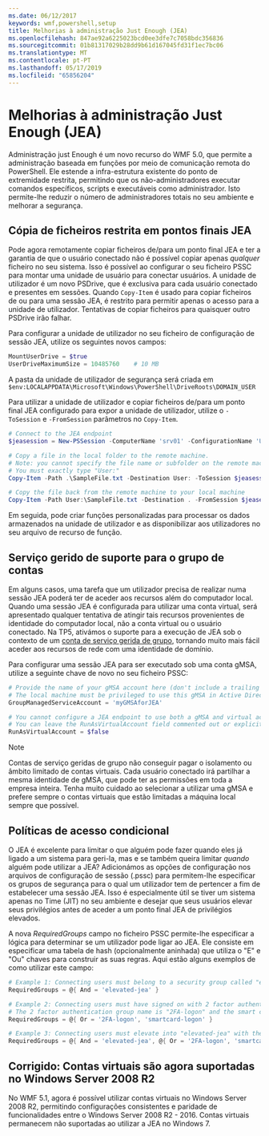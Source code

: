 ```yaml
---
ms.date: 06/12/2017
keywords: wmf,powershell,setup
title: Melhorias à administração Just Enough (JEA)
ms.openlocfilehash: 847ae92a6225023bcd0ee3dfe7c7058bdc356836
ms.sourcegitcommit: 01b81317029b28dd9b61d167045fd31f1ec7bc06
ms.translationtype: MT
ms.contentlocale: pt-PT
ms.lasthandoff: 05/17/2019
ms.locfileid: "65856204"
---
```

# <a name="improvements-to-just-enough-administration-jea"></a>Melhorias à administração Just Enough (JEA)

Administração just Enough é um novo recurso do WMF 5.0, que permite a administração baseada em funções por meio de comunicação remota do PowerShell. Ele estende a infra-estrutura existente do ponto de extremidade restrita, permitindo que os não-administradores executar comandos específicos, scripts e executáveis como administrador. Isto permite-lhe reduzir o número de administradores totais no seu ambiente e melhorar a segurança.

## <a name="constrained-file-copy-tofrom-jea-endpoints"></a>Cópia de ficheiros restrita em pontos finais JEA

Pode agora remotamente copiar ficheiros de/para um ponto final JEA e ter a garantia de que o usuário conectado não é possível copiar apenas *qualquer* ficheiro no seu sistema. Isso é possível ao configurar o seu ficheiro PSSC para montar uma unidade de usuário para conectar usuários. A unidade de utilizador é um novo PSDrive, que é exclusiva para cada usuário conectado e presentes em sessões. Quando `Copy-Item` é usado para copiar ficheiros de ou para uma sessão JEA, é restrito para permitir apenas o acesso para a unidade de utilizador. Tentativas de copiar ficheiros para quaisquer outro PSDrive irão falhar.

Para configurar a unidade de utilizador no seu ficheiro de configuração de sessão JEA, utilize os seguintes novos campos:

```powershell
MountUserDrive = $true
UserDriveMaximumSize = 10485760    # 10 MB
```

A pasta da unidade de utilizador de segurança será criada em `$env:LOCALAPPDATA\Microsoft\Windows\PowerShell\DriveRoots\DOMAIN_USER`

Para utilizar a unidade de utilizador e copiar ficheiros de/para um ponto final JEA configurado para expor a unidade de utilizador, utilize o `-ToSession` e `-FromSession` parâmetros no `Copy-Item`.

```powershell
# Connect to the JEA endpoint
$jeasession = New-PSSession -ComputerName 'srv01' -ConfigurationName 'UserDemo'

# Copy a file in the local folder to the remote machine.
# Note: you cannot specify the file name or subfolder on the remote machine.
# You must exactly type "User:"
Copy-Item -Path .\SampleFile.txt -Destination User: -ToSession $jeasession

# Copy the file back from the remote machine to your local machine
Copy-Item -Path User:\SampleFile.txt -Destination . -FromSession $jeasession
```

Em seguida, pode criar funções personalizadas para processar os dados armazenados na unidade de utilizador e as disponibilizar aos utilizadores no seu arquivo de recurso de função.

## <a name="support-for-group-managed-service-accounts"></a>Serviço gerido de suporte para o grupo de contas

Em alguns casos, uma tarefa que um utilizador precisa de realizar numa sessão JEA poderá ter de aceder aos recursos além do computador local. Quando uma sessão JEA é configurada para utilizar uma conta virtual, será apresentado qualquer tentativa de atingir tais recursos provenientes de identidade do computador local, não a conta virtual ou o usuário conectado. Na TP5, ativámos o suporte para a execução de JEA sob o contexto de um [conta de serviço gerida de grupo](/previous-versions/windows/it-pro/windows-server-2012-R2-and-2012/jj128431\(v=ws.11\)), tornando muito mais fácil aceder aos recursos de rede com uma identidade de domínio.

Para configurar uma sessão JEA para ser executado sob uma conta gMSA, utilize a seguinte chave de novo no seu ficheiro PSSC:

```powershell
# Provide the name of your gMSA account here (don't include a trailing $)
# The local machine must be privileged to use this gMSA in Active Directory
GroupManagedServiceAccount = 'myGMSAforJEA'

# You cannot configure a JEA endpoint to use both a gMSA and virtual account
# You can leave the RunAsVirtualAccount field commented out or explicitly set it to false
RunAsVirtualAccount = $false
```

> [!NOTE]
> Contas de serviço geridas de grupo não conseguir pagar o isolamento ou âmbito limitado de contas virtuais.
> Cada usuário conectado irá partilhar a mesma identidade de gMSA, que pode ter as permissões em toda a empresa inteira. Tenha muito cuidado ao selecionar a utilizar uma gMSA e prefere sempre o contas virtuais que estão limitadas a máquina local sempre que possível.

## <a name="conditional-access-policies"></a>Políticas de acesso condicional

O JEA é excelente para limitar o que alguém pode fazer quando eles já ligado a um sistema para geri-la, mas e se também queira limitar *quando* alguém pode utilizar a JEA? Adicionámos as opções de configuração nos arquivos de configuração de sessão (.pssc) para permitem-lhe especificar os grupos de segurança para o qual um utilizador tem de pertencer a fim de estabelecer uma sessão JEA. Isso é especialmente útil se tiver um sistema apenas no Time (JIT) no seu ambiente e desejar que seus usuários elevar seus privilégios antes de aceder a um ponto final JEA de privilégios elevados.

A nova *RequiredGroups* campo no ficheiro PSSC permite-lhe especificar a lógica para determinar se um utilizador pode ligar ao JEA. Ele consiste em especificar uma tabela de hash (opcionalmente aninhada) que utiliza o "E" e "Ou" chaves para construir as suas regras. Aqui estão alguns exemplos de como utilizar este campo:

```powershell
# Example 1: Connecting users must belong to a security group called "elevated-jea"
RequiredGroups = @{ And = 'elevated-jea' }

# Example 2: Connecting users must have signed on with 2 factor authentication or a smart card
# The 2 factor authentication group name is "2FA-logon" and the smart card group name is "smartcard-logon"
RequiredGroups = @{ Or = '2FA-logon', 'smartcard-logon' }

# Example 3: Connecting users must elevate into "elevated-jea" with their JIT system and have logged on with 2FA or a smart card
RequiredGroups = @{ And = 'elevated-jea', @{ Or = '2FA-logon', 'smartcard-logon' }}
```

## <a name="fixed-virtual-accounts-are-now-supported-on-windows-server-2008-r2"></a>Corrigido: Contas virtuais são agora suportadas no Windows Server 2008 R2

No WMF 5.1, agora é possível utilizar contas virtuais no Windows Server 2008 R2, permitindo configurações consistentes e paridade de funcionalidades entre o Windows Server 2008 R2 - 2016. Contas virtuais permanecem não suportadas ao utilizar a JEA no Windows 7.
